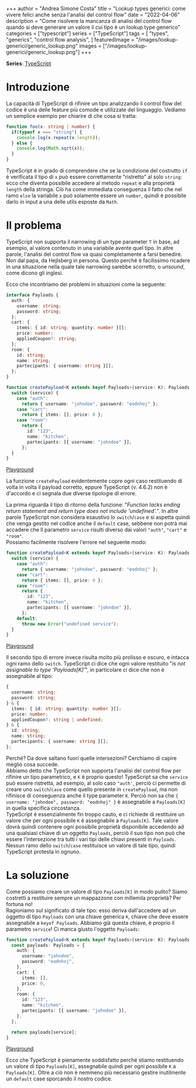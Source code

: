 +++
author = "Andrea Simone Costa"
title = "Lookup types generici: come vivere felici anche senza l'analisi del control flow"
date = "2022-04-06"
description = "Come risolvere la mancanza di analisi del control flow quando si deve generare un valore il cui tipo è un lookup type generico"
categories = ["typescript"]
series = ["TypeScript"]
tags = [
    "types",
    "generics",
    "control flow analysis",
]
featuredImage = "/images/lookup-generici/generic_lookup.png"
images = ["/images/lookup-generici/generic_lookup.png"]
+++

__Series__: [TypeScript](/it/series/typescript/)

# Introduzione

La capacità di TypeScript di rifinire un tipo analizzando il control flow del codice è una delle feature più comode e utilizzate del linguaggio. Vediamo un semplice esempio per chiarire di che cosa si tratta:

```ts
function foo(x: string | number) {
  if(typeof x === "string") {
    console.log(x.repeat(x.length));
  } else {
    console.log(Math.sqrt(x));
  }
}
```

TypeScript è in grado di comprendere che se la condizione del costrutto `if` è verificata il tipo di `x` può essere correttamente "ristretto" al solo `string`: ecco che diventa possibile accedere al metodo `repeat` e alla proprietà `length` della stringa. Ciò ha come immediata conseguenza il fatto che nel ramo `else` la variabile `x` può solamente essere un `number`, quindi è possibile darlo in input a una delle utils esposte da `Math`.

# Il problema

TypeScript non supporta il narrowing di un type parameter `T` in base, ad esempio, al valore contenuto in una variabile avente quel tipo. In altre parole, l'analisi del control flow va quasi completamente a farsi benedire. Non dal papa, da Hejlsberg in persona. Questo perché è facilissimo ricadere in una situazione nella quale tale narrowing sarebbe scorretto, o _unsound_, come dicono gli inglesi.

Ecco che incontriamo dei problemi in situazioni come la seguente:
```ts
interface Payloads {
  auth: {
    username: string;
    password: string;
  };
  cart: {
    items: { id: string; quantity: number }[];
    price: number;
    appliedCoupon?: string;
  };
  room: {
    id: string;
    name: string;
    partecipants: { username: string }[];
  };
}

function createPayload<K extends keyof Payloads>(service: K): Payloads[K] {
  switch (service) {
    case "auth":
      return { username: "johndoe", password: "eodnhoj" };
    case "cart":
      return { items: [], price: 0 };
    case "room":
      return {
        id: "123",
        name: "kitchen",
        partecipants: [{ username: "johndoe" }],
      };
  }
}
```

[Playground](https://www.typescriptlang.org/play?target=99&jsx=0#code/JYOwLgpgTgZghgYwgAgApwJ4BsD2cAmAzsgN4BQyycArmABYBcpFly1h0IcAthE4WCigA5gG4WlAA5xChAO44o+foJHjKAX3XIEcKGCblWyYJG6FDJ5cgFCQY5AEdqccKYxMQ1bgCNoyDQBtAF1tKSEkT28-KDCqSUksYAh8AGEcakkcEAB+FTsxFi0WKBwcbkMJK3y1Kq5eGvs46X0IBGBpcAtSNg4oer4bVXsAkO1ijTIyGGoQBDBgbJ0oCDhIdGw8fAAeAGlkCAAPSBAiZABrCAwcGDRMXAJCAD4ACj6AN2BI5F2ASiYNg8iIFdsFmJR5KYEHRkG9oJ8kL9waxdBxkAAiGj0dEMKqUFZgaj9HrsTg8QbogBWODopxwEHRABpkNJZAolEx0RAcPgQHQcJT0QE4qiUOjdPocXjkASiSAeqYIOYmCFmZIIoMAAzCqqijGlcpS4z4iCE4lGY2UYDWdEARgATABmJnSygDTnnKF0CAgF2WqR6SDtTpgbqBEi9MkNDHU2n4elCjTBRnS4qaMiTIA)

La funzione `createPayload` evidentemente copre ogni caso restituendo di volta in volta il payload corretto, eppure TypeScript (v. 4.6.2) non è d'accordo e ci segnala due diverse tipologie di errore.

La prima riguarda il tipo di ritorno della funzione: "_Function lacks ending return statement and return type does not include 'undefined'._". In altre parole TypeScript non considera esaustivo lo `switch`/`case` e si aspetta quindi che venga gestito nel codice anche il `default` case, sebbene non potrà mai accadere che ll parametro `service` risulti diverso dai valori `"auth"`, `"cart"` e `"room"`.\
Possiamo facilmente risolvere l'errore nel seguente modo:
```ts
function createPayload<K extends keyof Payloads>(service: K): Payloads[K] {
  switch (service) {
    case "auth":
      return { username: "johndoe", password: "eodnhoj" };
    case "cart":
      return { items: [], price: 0 };
    case "room":
      return {
        id: "123",
        name: "kitchen",
        partecipants: [{ username: "johndoe" }],
      };
    default:
      throw new Error("undefined service");
  }
}
```
[Playground](https://www.typescriptlang.org/play?target=99&jsx=0#code/JYOwLgpgTgZghgYwgAgApwJ4BsD2cAmAzsgN4BQyycArmABYBcpFly1h0IcAthE4WCigA5gG4WlAA5xChAO44o+foJHjKAX3XIEcKGCblWyYJG6FDJ5cgFCQY5AEdqccKYxMQ1bgCNoyDQBtAF1tKSEkT28-KDCqSUksYAh8AGEcakkcEAB+FTsxFi0WKBwcbkMJK3y1Kq5eGvs46X0IBGBpcAtSNg4oer4bVXsAkO1ijTIyGGoQBDBgbJ0oCDhIdGw8fAAeAGlkCAAPSBAiZABrCAwcGDRMXAJCAD4ACj6AN2BI5F2ASiYNg8iIFdsFmJR5KYEHRkG9oJ8kL9waxdBxkAAiGj0dEMKqUFZgaj9HrsTg8QbogBWODopxwEHRABpkNJZAolEx0RAcPgQHQcJT0QE4qiUOjdPocXjkASiSAeqYIOYmCFmZIIoMAAzCqqijGlcpS4z4iCE4lGY2UYDWdEARgATABmJnSygDTnnKF0CAgF2WqR6SDtTpgbqBEi9MkNDHU2n4elCjTBRnS4rGfAQeDULAGaX0UpyZAgCCFgCiUFKUBe6NmGZgoBSNnhXwZv3GZEmQA)

Il secondo tipo di errore invece risulta molto più prolisso e oscuro, e intacca ogni ramo dello `switch`. TypeScript ci dice che ogni valore restituito "_is not assignable to type 'Payloads[K]'_", in particolare ci dice che non è assegnabile al tipo:
```ts
{
  username: string;
  password: string;
} & {
  items: { id: string; quantity: number }[];
  price: number;
  appliedCoupon?: string | undefined;
} & {
  id: string;
  name: string;
  partecipants: { username: string }[];
};
```
Perché? Da dove saltano fuori quelle intersezioni? Cerchiamo di capire meglio cosa succede.\
Abbiamo detto che TypeScript non supporta l'analisi del control flow per rifinire un tipo parametrico, e `K` è proprio questo! TypeScript sa che `service` può essere ristretta, ad esempio, al solo caso `"auth'`, perciò ci permette di creare uno `switch`/`case` come quello presente in `createPayload`, ma non rifinisce di conseguenza anche il type parameter `K`. Perciò non sa che `{ username: "johndoe", password: "eodnhoj" }` è assegnabile a `Payloads[K]` in quella specifica circostanza.\
TypeScript è essenzialmente fin troppo cauto, e ci richiede di restituire un valore che per ogni possibile `K` è assegnabile a `Payloads[K]`. Tale valore dovrà quindi contenere ogni possibile proprietà disponibile accedendo ad una qualsiasi chiave di un oggetto `Payloads`, perciò il suo tipo non può che essere l'intersezione tra tutti i vari tipi delle chiavi presenti in `Payloads`. Nessun ramo dello `switch`/`case` restituisce un valore di tale tipo, quindi TypeScript protesta in ognuno.

# La soluzione

Come possiamo creare un valore di tipo `Payloads[K]` in modo pulito? Siamo costretti a restituire sempre un mappazzone con millemila proprietà? Per fortuna no!\
Ragioniamo sul significato di tale tipo: esso deriva dall'accedere ad un oggetto di tipo `Payloads` con una chiave generica `K`, chiave che deve essere assegnabile a `keyof Payloads`. Abbiamo già questa chiave, è proprio il parametro `service`! Ci manca giusto l'oggetto `Payloads`:
```ts
function createPayload<K extends keyof Payloads>(service: K): Payloads[K] {
  const payloads: Payloads = {
    auth: {
      username: "johndoe",
      password: "eodnhoj",
    },
    cart: {
      items: [],
      price: 0,
    },
    room: {
      id: "123",
      name: "kitchen",
      partecipants: [{ username: "johndoe" }],
    },
  };

  return payloads[service];
}
```
[Playground](https://www.typescriptlang.org/play?target=99&jsx=0#code/JYOwLgpgTgZghgYwgAgApwJ4BsD2cAmAzsgN4BQyycArmABYBcpFly1h0IcAthE4WCigA5gG4WlAA5xChAO44o+foJHjKAX3XIEcKGCblWyYJG6FDJ5cgFCQY5AEdqccKYxMQ1bgCNoyDQBtAF1tKSEkT28-KDCqSUksYAh8AGEcakkcEAB+FTsxFi0WKBwcbkMJK3y1Kq5eGvs46X0IBGBpcAtSNg4oer4bVXsAkO1ijTIyGGoQBDBgbJ0oCDhIdGw8fAAeAGlkCAAPSBAiZABrCAwcGDRMXAJCAD4ACj6AN2BI5F2ASiYNg8iIFdsFmJQENkBMhpJtHgD7ltiABecGsGj0SrGSjsTg8QYAIgAVjg6KccBACQAaKpSGTyRTWAkQHD4EB0HBE6lVDQ04y6fRY7GmCDmJghPnYyQRQYABklmgVyFK5SFxmATIAjAAmADM3OxyAGTAJ51MCDoEBABqlekg7U6YG6gRIvTxDWQxNJ5MpAWCSt5RXEJQgYGo-RhiMegQ+XwgoTIkyAA)

Ecco che TypeScript è pienamente soddisfatto perché stiamo restituendo un valore di tipo `Payloads[K]`, assegnabile quindi per ogni possibile `K` a `Payloads[K]`. Oltre a ciò non è nemmeno più necessario gestire inutilmente un `default` case sporcando il nostro codice.